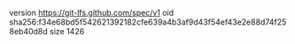 version https://git-lfs.github.com/spec/v1
oid sha256:f34e68bd5f542621392182cfe639a4b3af9d43f54ef43e2e88d74f258eb40d8d
size 1426
